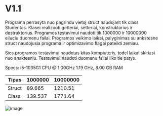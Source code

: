 # V1.1

Programa perrasyta nuo pagrindu vietoj struct naudojant tik class Studentas. Klasei realizuoti getteriai, setteriai, konstruktorius ir destruktorius. Programos testavimui naudoti tik 1000000 ir 10000000 eiluciu duomenu failai. Programos veikimo laikai, palyginimas su ankstesne struct naudojusia programa ir optimizavimo flagai pateikti zemiau.

Sios programos testavimui naudotas kitas kompiuteris, todel laikai skiriasi nuo ansktesniu. Testavimui naudoti duomenu failai liko tie patys.

Specs: i5-1035G1 CPU @ 1.00GHz   1.19 GHz, 8.00 GB RAM

|Tipas|1000000|10000000|
|---|---|---|
|Struct|89.665|1210.51|
|Class|139.537|1771.64|


![image](https://github.com/MartynasTap/2.0/assets/145481815/840968c0-b35a-4854-a60a-5f92a9999feb)

